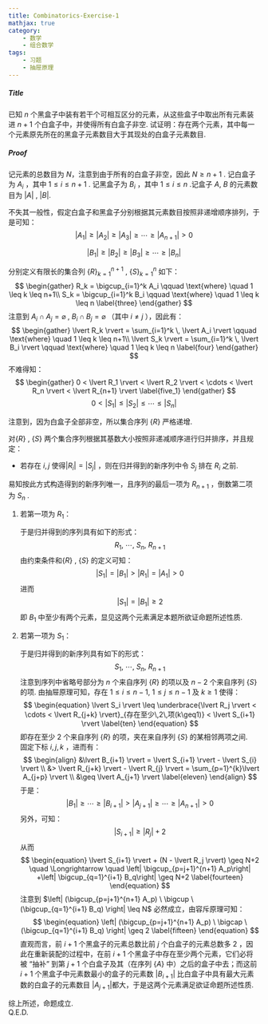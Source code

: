 ```yaml
---
title: Combinatorics-Exercise-1
mathjax: true
category: 
    - 数学
    - 组合数学
tags: 
    - 习题
    - 抽屉原理
---
```


##### Title

已知 $n$ 个黑盒子中装有若干个可相互区分的元素，从这些盒子中取出所有元素装进 $n+1$ 个白盒子中，并使得所有白盒子非空. 试证明：存在两个元素，其中每一个元素原先所在的黑盒子元素数目大于其现处的白盒子元素数目. 

<!-- more -->  

##### *Proof*

记元素的总数目为 $N$，注意到由于所有的白盒子非空，因此 $N \geq n+1$ . 记白盒子为 $A_i$ ，其中 $1 \leq i \leq n+1$ . 记黑盒子为 $B_i$ ，其中 $1 \leq i \leq n$ .记盒子 $A$, $B$ 的元素数目为 $\lvert A \rvert$ , $\lvert B \rvert$.

不失其一般性，假定白盒子和黑盒子分别根据其元素数目按照非递增顺序排列，于是可知：
$$
\begin{equation}
\lvert A_1 \rvert \geq \lvert A_2 \rvert \geq \lvert A_3 \rvert \geq \cdots \geq \lvert A_{n+1} \rvert > 0
\label{one}
\end{equation}
$$

$$
\begin{equation}
\lvert B_1 \rvert \geq \lvert B_2 \rvert \geq \lvert B_3 \rvert \geq \cdots \geq \lvert B_{n} \rvert
\label{two}
\end{equation}
$$

分别定义有限长的集合列 $\{R\}_{k=1}^{n+1}$ , $\{S\}_{k=1}^{n}$ 如下：
$$
\begin{gather}
R_k = \bigcup_{i=1}^k A_i \qquad \text{where} \quad 1 \leq k \leq n+1\\
S_k = \bigcup_{i=1}^k B_i \qquad \text{where} \quad 1 \leq k \leq n
\label{three}
\end{gather}
$$
注意到 $A_i \cap A_j = \varnothing$  ,  $B_i \cap B_j = \varnothing$ （其中 $i \neq j$  ），因此有：
$$
\begin{gather}
\lvert R_k \rvert = \sum_{i=1}^k \, \lvert A_i \rvert \qquad \text{where} \quad 1 \leq k \leq n+1\\
\lvert S_k \rvert = \sum_{i=1}^k \, \lvert B_i \rvert \qquad \text{where} \quad 1 \leq k \leq n
\label{four}
\end{gather}
$$
不难得知：
$$
\begin{gather}
0 < \lvert R_1 \rvert < \lvert R_2 \rvert < \cdots < \lvert R_n \rvert < \lvert R_{n+1} \rvert  
\label{five_1}
\end{gather}
$$
$$
\begin{equation}
0 < \lvert S_1 \rvert \leq \lvert S_2 \rvert \leq \cdots \leq \lvert S_n \rvert
\label{five_2}
\end{equation}
$$

注意到，因为白盒子全部非空，所以集合序列 $\{R\}$ 严格递增.

对$\{R\}$ , $\{S\}$ 两个集合序列根据其基数大小按照非递减顺序进行归并排序，并且规定：

- 若存在 $i, j$ 使得$\lvert R_i \rvert = \lvert S_j \rvert$ ，则在归并得到的新序列中令 $S_j$ 排在 $R_i$ 之前.

易知按此方式构造得到的新序列唯一，且序列的最后一项为 $R_{n+1}$ ，倒数第二项为 $S_n$ .

1. 若第一项为 $R_1$：

   于是归并得到的序列具有如下的形式：
   $$
   \begin{equation}
   R_1, \  \cdots, \  S_n, \  R_{n+1}
   \label{six}
   \end{equation}
   $$
   由约束条件和$\{R\}$ , $\{S\}$ 的定义可知：
   $$
   \begin{equation}
   \lvert S_1 \rvert = \lvert B_1 \rvert > \rvert R_1 \rvert= \lvert A_1 \rvert  >0
   \label{seven}
   \end{equation}
   $$
   进而
   $$
   \begin{equation}
   \lvert S_1 \rvert = \lvert B_1 \rvert \geq 2
   \label{eight}
   \end{equation}
   $$
   即 $B_1$ 中至少有两个元素，显见这两个元素满足本题所欲证命题所述性质.

2. 若第一项为 $S_1$：

   于是归并得到的新序列具有如下的形式：
   $$
   \begin{equation}
   S_1, \  \cdots, \  S_n, \  R_{n+1}
   \label{nine}
   \end{equation}
   $$
   注意到序列中省略号部分为 $n$ 个来自序列 $\{R\}$ 的项以及  $n-2$ 个来自序列 $\{ S \}$ 的项. 
   由抽屉原理可知，存在 $1 \leq i \leq n-1, \ 1 \leq j \leq n-1$ 及 $k \geq 1$ 使得：
   $$
   \begin{equation}
   \lvert S_i \rvert \leq \underbrace{\lvert R_j \rvert < \cdots < \lvert R_{j+k} \rvert}_{存在至少\,2\,项(k\geq1)} < \lvert S_{i+1} \rvert
   \label{ten}
   \end{equation}
   $$
   即存在至少 $2$ 个来自序列 $\{R\}$ 的项，夹在来自序列 $\{S \}$ 的某相邻两项之间.  
   固定下标 $i,j,k$ ，进而有：
   $$
   \begin{align}
   &\lvert B_{i+1} \rvert = \lvert S_{i+1} \rvert - \lvert S_{i} \rvert \\
   &> \lvert R_{j+k} \rvert - \lvert R_{j} \rvert 
   = \sum_{p=1}^{k}\lvert A_{j+p} \rvert \\
   &\geq \lvert A_{j+1} \rvert
   \label{eleven}
   \end{align}
   $$
   于是：
   $$
   \begin{equation}
   \lvert B_1 \rvert \geq \cdots \geq \lvert B_{i+1} \rvert > \lvert A_{j+1} \rvert \geq \cdots \geq \lvert A_{n+1} \rvert >0
   \label{twelve}
   \end{equation}
   $$
   另外，可知：
   $$
   \begin{equation}
   \lvert S_{i+1} \rvert \geq \lvert R_{j} \rvert + 2
   \label{thirteen}
   \end{equation}
   $$
   从而
   $$
   \begin{equation}
   \lvert S_{i+1} \rvert + (N - \lvert R_j \rvert) \geq N+2 \quad \Longrightarrow \quad \left| \bigcup_{p=j+1}^{n+1} A_p\right| +\left| \bigcup_{q=1}^{i+1} B_q\right| \geq N+2
   \label{fourteen}
   \end{equation}
   $$
   注意到 $\left| (\bigcup_{p=j+1}^{n+1} A_p) \ \bigcup \   (\bigcup_{q=1}^{i+1} B_q) \right| \leq N$ 必然成立，由容斥原理可知：
   $$
   \begin{equation}
   \left| (\bigcup_{p=j+1}^{n+1} A_p) \ \bigcap \ (\bigcup_{q=1}^{i+1} B_q) \right| \geq 2
   \label{fifteen}
   \end{equation}
   $$
   直观而言，前 $i+1$ 个黑盒子的元素总数比前 $j$ 个白盒子的元素总数多 $2$ ，因此在重新装配的过程中，在前 $i+1$ 个黑盒子中存在至少两个元素，它们必将被 “抽补” 到第 $j+1$ 个白盒子及其（在序列 $\{A \}$ 中）之后的盒子中去；而这前 $i+1$ 个黑盒子中元素数最小的盒子的元素数 $\lvert B_{i+1} \rvert$ 比白盒子中具有最大元素数的白盒子的元素数目 $\lvert A_{j+1} \rvert$都大，于是这两个元素满足欲证命题所述性质.

综上所述，命题成立.	
Q.E.D.